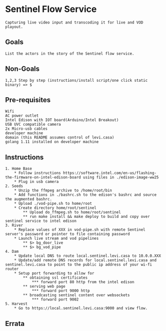 # Sentinel Flow Service
    Capturing live video input and transcoding it for live and VOD playout.

## Goals
    List the actors in the story of the Sentinel flow service.

## Non-Goals
    1,2,3 Step by step (instructions/install script/one click static binary) => $

## Pre-requisites
    Wifi
    AC power outlet
    Intel Edison with IOT board(Arduino/Intel Breakout)
    USB UVC compatible camera
    2x Micro-usb cables
    developer machine
    domain (this README assumes control of levi.casa)
    golang 1.11 installed on developer machine

## Instructions
    1. Home Base
        * Follow instructions https://software.intel.com/en-us/flashing-the-firmware-on-intel-edison-board using files in ./edison-image-ww25
        * Plug in usb camera
    2. Seeds
        * Unzip the ffmpeg archive to /home/root/bin
        * Add functions in ./bashrc.sh to the edison's bashrc and source the augmented bashrc.
        * Upload ./vod-pipe.sh to home/root
        * Create directory home/root/sentinel
            ** Upload do_ffmpeg.sh to home/root/sentinel
            ** run make install && make deploy to build and copy over sentinel service to intel edison
    3. River
        * Replace values of XXX in vod-pipe.sh with remote Sentinel server's password or pointer to file containing password
        * Launch live stream and vod pipelines
            ** $> bg_door_live
            ** $> bg_vod_pipe
    4. Dam
        * Update local DNS to route local.sentinel.levi.casa to 10.0.0.XXX
        * Update/add remote DNS records for local.sentinel.levi.casa and sentinel.levi.casa to point to the public ip address of your wi-fi router
        * Setup port forwarding to allow for
            ** obtaining ssl certificates
                *** forward port 80 http from the intel edison
            ** serving web page
                *** forward port 9000 http
            ** broadcasting sentinel content over websockets
                *** forward port 9002
    5. Harvest
        * Go to https://local.sentinel.levi.casa:9000 and view flow.

## Errata
